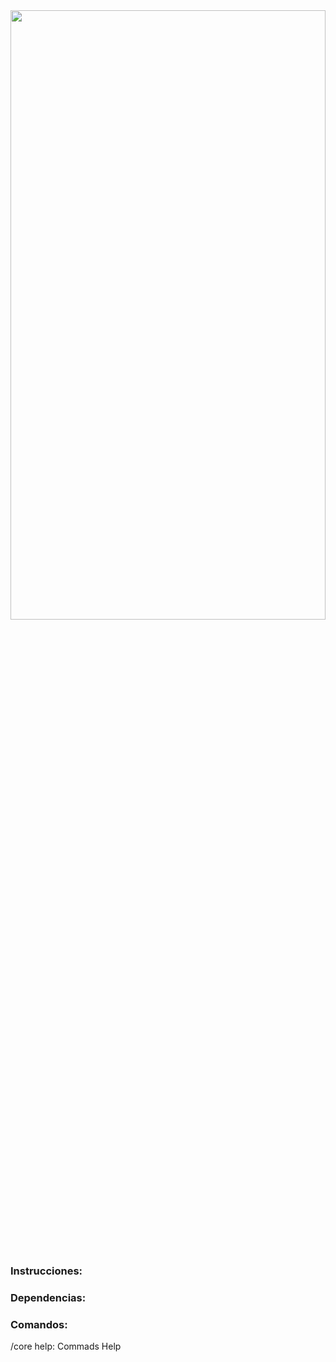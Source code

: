 <div align="left">
<img src="https://1000marcas.net/wp-content/uploads/2020/01/Minecraft-Logo.png" width="100%" height="50%">
	<br>
    </a>
    <br><br>
    <h3>Instrucciones:</h3>
    <p> <p>
    <h3>Dependencias:</h3>
    <p> </p>
    <h3>Comandos:</h3>
 </p>/core help: Commads Help <p>
</div>
